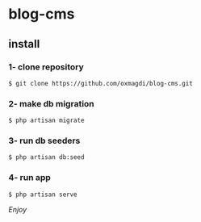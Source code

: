 # blog-cms

## install 

### 1- clone repository
```$ git clone https://github.com/oxmagdi/blog-cms.git```

### 2- make db migration
```$ php artisan migrate ```

### 3- run db seeders
```$ php artisan db:seed ```

### 4- run app
```$ php artisan serve ```

*Enjoy*
